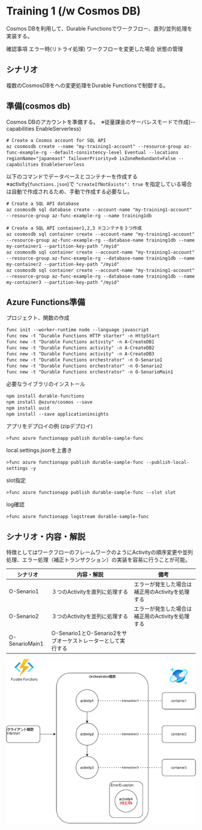 # Training 1 (/w Cosmos DB)

Cosmos DBを利用して、Durable Functionsでワークフロー、直列/並列処理を実装する。  

確認事項
エラー時(リトライ処理)
ワークフローを変更した場合
状態の管理

## シナリオ
複数のCosmosDBをへの変更処理をDurable Functionsで制御する。


## 準備(cosmos db)
Cosmos DBのアカウントを準備する。　※従量課金のサーバレスモードで作成(--capabilities EnableServerless)
```
# Create a Cosmos account for SQL API
az cosmosdb create --name "my-training1-account" --resource-group az-func-example-rg --default-consistency-level Eventual --locations regionName="japaneast" failoverPriority=0 isZoneRedundant=False --capabilities EnableServerless
```

以下のコマンドでデータベースとコンテナーを作成する  
※activity(`functions.json`)で `"createIfNotExists": true` を指定している場合は自動で作成されるため、手動で作成する必要なし。

```
# Create a SQL API database
az cosmosdb sql database create --account-name "my-training1-account" --resource-group az-func-example-rg --name training1db

# Create a SQL API container1,2,3 ※コンテナを３つ作成
az cosmosdb sql container create --account-name "my-training1-account" --resource-group az-func-example-rg --database-name training1db --name my-container1 --partition-key-path "/myid"
az cosmosdb sql container create --account-name "my-training1-account" --resource-group az-func-example-rg --database-name training1db --name my-container2 --partition-key-path "/myid"
az cosmosdb sql container create --account-name "my-training1-account" --resource-group az-func-example-rg --database-name training1db --name my-container3 --partition-key-path "/myid"
```

## Azure Functions準備

プロジェクト、関数の作成
```
func init --worker-runtime node --language javascript
func new -t "Durable Functions HTTP starter" -n HttpStart
func new -t "Durable Functions activity" -n A-CreateDB1
func new -t "Durable Functions activity" -n A-CreateDB2
func new -t "Durable Functions activity" -n A-CreateDB3
func new -t "Durable Functions orchestrator" -n O-Senario1
func new -t "Durable Functions orchestrator" -n O-Senario2
func new -t "Durable Functions orchestrator" -n O-SenarioMain1
```

必要なライブラリのインストール
```
npm install durable-functions
npm install @azure/cosmos --save
npm install uuid
npm install --save applicationinsights
```

アプリをデプロイの例 (zipデプロイ)
```
>func azure functionapp publish durable-sample-func 
```

local.settings.jsonを上書き
```
>func azure functionapp publish durable-sample-func --publish-local-settings -y
```

slot指定
```
>func azure functionapp publish durable-sample-func --slot slot
```

log確認
```
>func azure functionapp logstream durable-sample-func
```


## シナリオ・内容・解説

特徴としてはワークフローのフレームワークのようにActivityの順序変更や並列処理、エラー処理（補正トランザクション）の実装を容易に行うことが可能。

| シナリオ | 内容・解説 | 備考
| --- | --- | --- |
| O-Senario1 | ３つのActivityを直列に処理する | エラーが発生した場合は補正用のActivityを処理する |
| O-Senario2 | ３つのActivityを並列に処理する | エラーが発生した場合は補正用のActivityを処理する |
| O-SenarioMain1 | O-Senario1とO-Senario2をサブオーケストレーターとして実行する |  |

![Durable Functions](./Training1.png) 